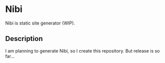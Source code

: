 # Nibi
Nibi is static site generator (WIP).

## Description
I am planning to generate Nibi, so I create this repository. But release is so far...

